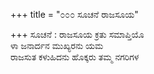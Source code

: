 +++
title = "೦೦೦ ಸೂಚನೆ ರಾಜಸೂಯ"

+++
ಸೂಚನೆ : ರಾಜಸೂಯ ಕ್ರತು ಸಮಾಪ್ತಿಯೊ  
ಳಾ ಜನಾರ್ದನ ಮುಖ್ಯರನು ಯಮ  
ರಾಜಸುತ ಕಳುಹಿದನು ಹೊಕ್ಕರು ತಮ್ಮ ನಗರಿಗಳ